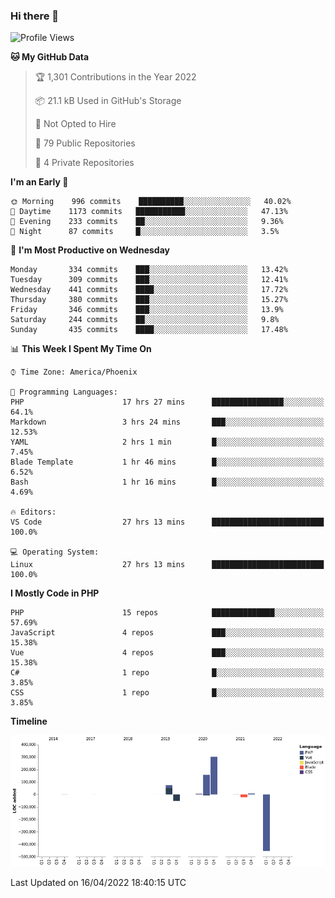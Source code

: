### Hi there 👋

<!--START_SECTION:waka-->
![Profile Views](http://img.shields.io/badge/Profile%20Views-0-blue)

**🐱 My GitHub Data** 

> 🏆 1,301 Contributions in the Year 2022
 > 
> 📦 21.1 kB Used in GitHub's Storage 
 > 
> 🚫 Not Opted to Hire
 > 
> 📜 79 Public Repositories 
 > 
> 🔑 4 Private Repositories  
 > 
**I'm an Early 🐤** 

```text
🌞 Morning    996 commits    ██████████░░░░░░░░░░░░░░░   40.02% 
🌆 Daytime    1173 commits   ███████████░░░░░░░░░░░░░░   47.13% 
🌃 Evening    233 commits    ██░░░░░░░░░░░░░░░░░░░░░░░   9.36% 
🌙 Night      87 commits     █░░░░░░░░░░░░░░░░░░░░░░░░   3.5%

```
📅 **I'm Most Productive on Wednesday** 

```text
Monday       334 commits    ███░░░░░░░░░░░░░░░░░░░░░░   13.42% 
Tuesday      309 commits    ███░░░░░░░░░░░░░░░░░░░░░░   12.41% 
Wednesday    441 commits    ████░░░░░░░░░░░░░░░░░░░░░   17.72% 
Thursday     380 commits    ███░░░░░░░░░░░░░░░░░░░░░░   15.27% 
Friday       346 commits    ███░░░░░░░░░░░░░░░░░░░░░░   13.9% 
Saturday     244 commits    ██░░░░░░░░░░░░░░░░░░░░░░░   9.8% 
Sunday       435 commits    ████░░░░░░░░░░░░░░░░░░░░░   17.48%

```


📊 **This Week I Spent My Time On** 

```text
⌚︎ Time Zone: America/Phoenix

💬 Programming Languages: 
PHP                      17 hrs 27 mins      ████████████████░░░░░░░░░   64.1% 
Markdown                 3 hrs 24 mins       ███░░░░░░░░░░░░░░░░░░░░░░   12.53% 
YAML                     2 hrs 1 min         █░░░░░░░░░░░░░░░░░░░░░░░░   7.45% 
Blade Template           1 hr 46 mins        █░░░░░░░░░░░░░░░░░░░░░░░░   6.52% 
Bash                     1 hr 16 mins        █░░░░░░░░░░░░░░░░░░░░░░░░   4.69%

🔥 Editors: 
VS Code                  27 hrs 13 mins      █████████████████████████   100.0%

💻 Operating System: 
Linux                    27 hrs 13 mins      █████████████████████████   100.0%

```

**I Mostly Code in PHP** 

```text
PHP                      15 repos            ██████████████░░░░░░░░░░░   57.69% 
JavaScript               4 repos             ███░░░░░░░░░░░░░░░░░░░░░░   15.38% 
Vue                      4 repos             ███░░░░░░░░░░░░░░░░░░░░░░   15.38% 
C#                       1 repo              █░░░░░░░░░░░░░░░░░░░░░░░░   3.85% 
CSS                      1 repo              █░░░░░░░░░░░░░░░░░░░░░░░░   3.85%

```


**Timeline**

![Chart not found](https://raw.githubusercontent.com/mikebronner/mikebronner/master/charts/bar_graph.png) 


 Last Updated on 16/04/2022 18:40:15 UTC
<!--END_SECTION:waka-->

<!--
**mikebronner/mikebronner** is a ✨ _special_ ✨ repository because its `README.md` (this file) appears on your GitHub profile.

Here are some ideas to get you started:

- 🔭 I’m currently working on ...
- 🌱 I’m currently learning ...
- 👯 I’m looking to collaborate on ...
- 🤔 I’m looking for help with ...
- 💬 Ask me about ...
- 📫 How to reach me: ...
- 😄 Pronouns: ...
- ⚡ Fun fact: ...
-->
